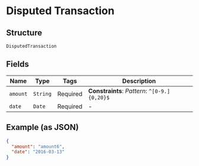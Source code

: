 
# Disputed Transaction

## Structure

`DisputedTransaction`

## Fields

| Name | Type | Tags | Description |
|  --- | --- | --- | --- |
| `amount` | `String` | Required | **Constraints**: *Pattern*: `^[0-9.]{0,20}$` |
| `date` | `Date` | Required | - |

## Example (as JSON)

```json
{
  "amount": "amount6",
  "date": "2016-03-13"
}
```

